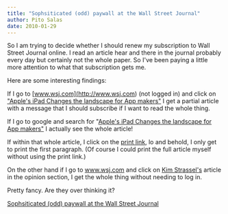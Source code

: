 ```yaml
---
title: "Sophsiticated (odd) paywall at the Wall Street Journal"
author: Pito Salas
date: 2010-01-29
---
```




So I am trying to decide whether I should renew my subscription to Wall Street
Journal online. I read an article hear and there in the journal probably every
day but certainly not the whole paper. So I've been paying a little more
attention to what that subscription gets me.

Here are some interesting findings:

If I go to [www.wsj.com](<http://www.wsj.com>) (not logged in) and click on
["Apple's iPad Changes the landscape for App
makers"](<http://online.wsj.com/article/SB10001424052748704194504575031561969855580.html?mod=WSJ_hpp_LEFTWhatsNewsCollection>)
I get a partial article with a message that I should subscribe if I want to
read the whole thing.

If I go to google and search for "[Apple's iPad Changes the landscape for App
makers"](<http://online.wsj.com/article/SB10001424052748704194504575031561969855580.html?mod=rss_Today%27s_Most_Popular>)
I actually see the whole article!

If within that whole article, I click on the [print
link](<http://online.wsj.com/article/SB10001424052748704194504575031561969855580.html?mod=rss_Today%27s_Most_Popular#printMode>),
lo and behold, I only get to print the first paragraph. (Of course I could
print the full article myself without using the print link.)

On the other hand if I go to www.wsj.com and click on [Kim
Strassel's](<http://online.wsj.com/article/SB10001424052748704878904575031640091592622.html>)
article in the opinion section, I get the whole thing without needing to log
in.

Pretty fancy. Are they over thinking it?


[Sophsiticated (odd) paywall at the Wall Street Journal](None)
